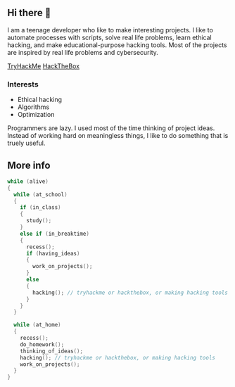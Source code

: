 ## Hi there 👋

I am a teenage developer who like to make interesting projects. I like to automate processes with scripts, solve real life problems, learn ethical hacking, and make educational-purpose hacking tools. Most of the projects are inspired by real life problems and cybersecurity.

[TryHackMe](https://tryhackme.com/p/acezxn)
[HackTheBox](https://app.hackthebox.com/users/265097)

### Interests

- Ethical hacking
- Algorithms
- Optimization

Programmers are lazy. I used most of the time thinking of project ideas. Instead of working hard on meaningless things, I like to do something that is truely useful.

## More info

```cpp
while (alive) 
{
  while (at_school) 
  {
    if (in_class) 
    {
      study();
    }
    else if (in_breaktime)
    {
      recess();
      if (having_ideas) 
      {
        work_on_projects();
      }
      else 
      {
        hacking(); // tryhackme or hackthebox, or making hacking tools
      }
    }
  }

  while (at_home)
  {
    recess();
    do_homework();
    thinking_of_ideas();
    hacking(); // tryhackme or hackthebox, or making hacking tools
    work_on_projects();
  }
}
  
```

<!--
**acezxn/acezxn** is a ✨ _special_ ✨ repository because its `README.md` (this file) appears on your GitHub profile.

Here are some ideas to get you started:

- 🔭 I’m currently working on ...
- 🌱 I’m currently learning ...
- 👯 I’m looking to collaborate on ...
- 🤔 I’m looking for help with ...
- 💬 Ask me about ...
- 📫 How to reach me: ...
- 😄 Pronouns: ...
- ⚡ Fun fact: ...
-->
